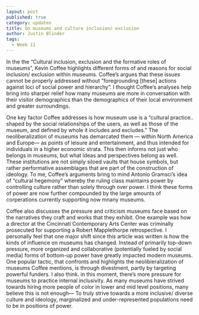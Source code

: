 ```yaml
---
layout: post
published: true
category: updates
title: On museums and culture inclusion/ exclusion
author: Justin Blinder
tags:
  - Week 11
---
```

In the the “Cultural inclusion, exclusion and the formative roles of museums”, Kevin Coffee highlights different forms of and reasons for social inclusion/ exclusion within museums. Coffee’s argues that these issues cannot be properly addressed without “foregrounding [these] actions against loci of social power and hierarchy”. I thought Coffee’s analyses help bring into sharper relief how many museums are more in conversation with their visitor demographics than the demographics of their local environment and greater surroundings. 

One key factor Coffee addresses is how museum use is a “cultural practice.. shaped by the social relationships of the users, as well as those of the museum, and defined by whole it includes and excludes.” The neoliberalization of museums has demarcated them — within North America and Europe— as points of leisure and entertainment, and thus intended for individuals in a higher economic strata. This then informs not just who belongs in museums, but what ideas and perspectives belong as well. These institutions are not simply siloed vaults that house symbols, but rather performative assemblages that are part of the construction of ideology. To me, Coffee’s arguments bring to mind Antonio Gramsci’s idea of “cultural hegemony” whereby the ruling class maintains power by controlling culture rather than solely through over power. I think these forms of power are now further compounded by the large amounts of corperations currently supporting now mnany museums.

Coffee also discusses the pressure and criticism museums face based on the narratives they craft and works that they exhibit. One example was how a director at the Cincinnati Contemporary Arts Center was criminally prosecuted for supporting a Robert Mapplethorpe retrospective. I personally feel that one major shift since this article was written is how the kinds of influence on museums has changed. Instead of primarily top-down pressure, more organized and collaborative (potentially fueled by social media) forms of bottom-up power have greatly impacted modern museums. One popular tactic, that confronts and highlights the neolibieralization of museums Coffee mentions, is through divestment, partly by targeting powerful funders. I also think. in this moment, there’s more pressure for museums to practice internal inclusivity. As many museums have strived towards hiring more people of color in lower and mid level positions, many believe this is not enough— To truly strive towards a more inclusive/ diverse culture and ideology, marginalized and under-represented populations need to be in positions of power.